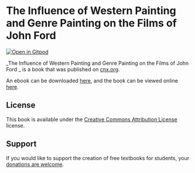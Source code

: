 # The Influence of Western Painting and Genre Painting on the Films of John Ford 

[![Open in Gitpod](https://gitpod.io/button/open-in-gitpod.svg)](https://gitpod.io/from-referrer/)

_The Influence of Western Painting and Genre Painting on the Films of John Ford _ is a book that was published on [cnx.org](https://cnx.org/).

An ebook can be downloaded [here](https://github.com/cnx-user-books/cnxbook-the-influence-of-western-painting-and-genre-painting-on-the-films-of-john-ford/releases/latest), and the book can be viewed online [here](https://github.com/cnx-user-books/cnxbook-the-influence-of-western-painting-and-genre-painting-on-the-films-of-john-ford/releases/latest).

## License
This book is available under the [Creative Commons Attribution License](./LICENSE) license.

## Support
If you would like to support the creation of free textbooks for students, your [donations are welcome](https://riceconnect.rice.edu/donation/support-openstax-banner).
